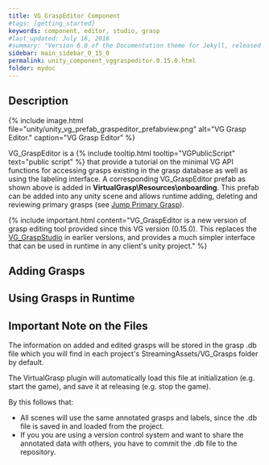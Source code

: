 ```yaml
---
title: VG_GraspEditor Component
#tags: [getting_started]
keywords: component, editor, studio, grasp
#last_updated: July 16, 2016
#summary: "Version 6.0 of the Documentation theme for Jekyll, released July 4, 2016, implements relative links so you can view the files offline or on any server without configuring urls and baseurls. Additionally, you can store pages in subdirectories. Templates for alerts and images are available."
sidebar: main_sidebar_0_15_0
permalink: unity_component_vggraspeditor.0.15.0.html
folder: mydoc
---
```


## Description 

{% include image.html file="unity/unity_vg_prefab_graspeditor_prefabview.png" alt="VG Grasp Editor." caption="VG Grasp Editor" %}

VG_GraspEditor is a {% include tooltip.html tooltip="VGPublicScript" text="public script" %} that provide a tutorial on the minimal VG API functions for accessing grasps existing in the grasp database as well as using the labeling interface. A corresponding VG_GraspEditor prefab as shown above is added in **VirtualGrasp\Resources\onboarding**. This prefab can be added into any unity scene and allows runtime adding, deleting and reviewing primary grasps (see [Jump Primary Grasp](grasp_interaction.0.15.0.html#grasp-interaction-type)). 



{% include important.html content="VG_GraspEditor is a new version of grasp editing tool provided since this VG version (0.15.0). This replaces the [VG_GraspStudio](unity_component_vggraspstudio.0.14.0.html) in earlier versions, and provides a much simpler interface that can be used in runtime in any client's unity project." %}


## Adding Grasps

## Using Grasps in Runtime

## Important Note on the Files

The information on added and edited grasps will be stored in the grasp .db file which you will find in each project's StreamingAssets/VG_Grasps folder by default.

The VirtualGrasp plugin will automatically load this file at initialization (e.g. start the game), and save it at releasing (e.g. stop the game). 

By this follows that:

* All scenes will use the same annotated grasps and labels, since the .db file is saved in and loaded from the project.
* If you you are using a version control system and want to share the annotated data with others, you have to commit the .db file to the repository.

